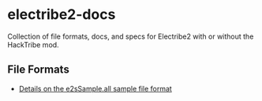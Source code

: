 # electribe2-docs
Collection of file formats, docs, and specs for Electribe2 with or without the HackTribe mod. 


## File Formats
* [Details on the e2sSample.all sample file format](./e2sSample-all-file-format.md)

